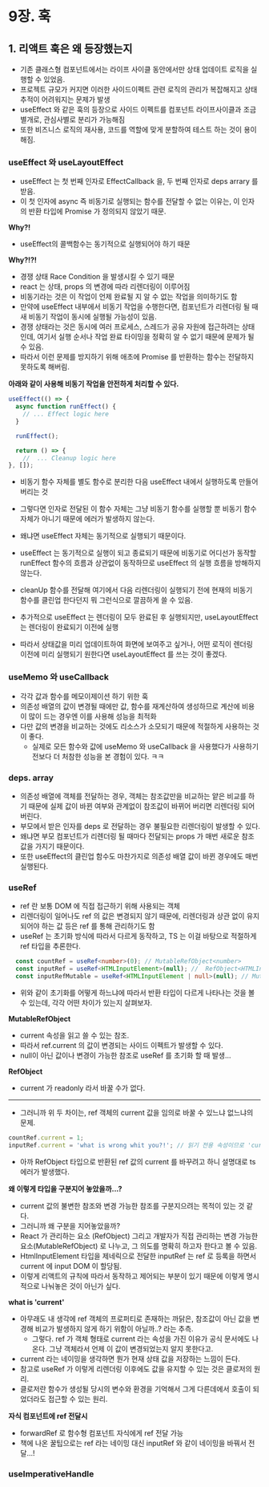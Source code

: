 # 9장. 훅
## 1. 리액트 훅은 왜 등장했는지
- 기존 클래스형 컴포넌트에서는 라이프 사이클 동안에서만 상태 업데이트 로직을 실행할 수 있었음.
- 프로젝트 규모가 커지면 이러한 사이드이펙트 관련 로직의 관리가 복잡해지고 상태 추적이 어려워지는 문제가 발생
- useEffect 와 같은 훅의 등장으로 사이드 이펙트를 컴포넌트 라이프사이클과 조금 별개로, 관심사별로 분리가 가능해짐
- 또한 비즈니스 로직의 재사용, 코드를 역할에 맞게 분할하여 테스트 하는 것이 용이해짐.

### useEffect 와 useLayoutEffect
- useEffect 는 첫 번째 인자로 EffectCallback 을, 두 번째 인자로 deps arrary 를 받음.
- 이 첫 인자에 async 즉 비동기로 실행되는 함수를 전달할 수 없는 이유는, 이 인자의 반환 타입에 Promise 가 정의되지 않았기 때문.

**Why?!**

- useEffect의 콜백함수는 동기적으로 실행되어야 하기 때문

**Why?!?!**

- 경쟁 상태 Race Condition 을 발생시킬 수 있기 때문
- react 는 상태, props 의 변경에 따라 리렌더링이 이루어짐
- 비동기라는 것은 이 작업이 언제 완료될 지 알 수 없는 작업을 의미하기도 함
- 만약에 useEffect 내부에서 비동기 작업을 수행한다면, 컴포넌트가 리렌더링 될 때 새 비동기 작업이 동시에 실행될 가능성이 있음.
- 경쟁 상태라는 것은 동시에 여러 프로세스, 스레드가 공유 자원에 접근하려는 상태인데, 여기서 실행 순서나 작업 완료 타이밍을 정확히 알 수 없기 때문에 문제가 될 수 있음.
- 따라서 이런 문제를 방지하기 위해 애초에 Promise 를 반환하는 함수는 전달하지 못하도록 해버림.

**아래와 같이 사용해 비동기 작업을 안전하게 처리할 수 있다.**

```ts
useEffect(() => {
  async function runEffect() {
    // ... Effect logic here
  }

  runEffect();

  return () => {
    //  ... Cleanup logic here
}, []);
```
- 비동기 함수 자체를 별도 함수로 분리한 다음 useEffect 내에서 실행하도록 만들어 버리는 것
- 그렇다면 인자로 전달된 이 함수 자체는 그냥 비동기 함수를 실행할 뿐 비동기 함수 자체가 아니기 때문에 에러가 발생하지 않는다.
- 왜냐면 useEffect 자체는 동기적으로 실행되기 때문이다. 
- useEffect 는 동기적으로 실행이 되고 종료되기 때문에 비동기로 어디선가 동작할 runEffect 함수의 흐름과 상관없이 동작하므로 useEffect 의 실행 흐름을 방해하지 않는다.
- cleanUp 함수를 전달해 여기에서 다음 리렌더링이 실행되기 전에 현재의 비동기 함수를 클린업 한다던지 뭐 그런식으로 깔끔하게 쓸 수 있음.

- 추가적으로 useEffect 는 렌더링이 모두 완료된 후 실행되지만, useLayoutEffect 는 렌더링이 완료되기 이전에 실행
- 따라서 상태값을 미리 업데이트하여 화면에 보여주고 싶거나, 어떤 로직이 렌더링 이전에 미리 실행되기 원한다면 useLayoutEffect 를 쓰는 것이 좋겠다. 

### useMemo 와 useCallback
- 각각 값과 함수를 메모이제이션 하기 위한 훅
- 의존성 배열의 값이 변경될 때에만 값, 함수를 재계산하여 생성하므로 계산에 비용이 많이 드는 경우엔 이를 사용해 성능을 최적화
- 다만 값의 변경을 비교하는 것에도 리소스가 소모되기 때문에 적절하게 사용하는 것이 좋다.
    - 실제로 모든 함수와 값에 useMemo 와 useCallback 을 사용했다가 사용하기 전보다 더 처참한 성능을 본 경험이 있다. ㅋㅋ

### deps. array
- 의존성 배열에 객체를 전달하는 경우, 객체는 참조값만을 비교하는 얕은 비교를 하기 때문에 실제 값이 바뀐 여부와 관계없이 참조값이 바뀌어 버리면 리렌더링 되어버린다.
- 부모에서 받은 인자를 deps 로 전달하는 경우 불필요한 리렌더링이 발생할 수 있다. 
- 왜냐면 부모 컴포넌트가 리렌더링 될 때마다 전달되는 props 가 매번 새로운 참조값을 가지기 때문이다. 
- 또한 useEffect의 클린업 함수도 마찬가지로 의존성 배열 값이 바뀐 경우에도 매번 실행된다.

### useRef
- ref 란 보통 DOM 에 직접 접근하기 위해 사용되는 객체
- 리렌더링이 일어나도 ref 의 값은 변경되지 않기 때문에, 리렌더링과 상관 없이 유지되어야 하는 값 등은 ref 를 통해 관리하기도 함
- useRef 는 초기화 방식에 따라서 다르게 동작하고, TS 는 이걸 바탕으로 적절하게 ref 타입을 추론한다.
```ts
  const countRef = useRef<number>(0); // MutableRefObject<number>
  const inputRef = useRef<HTMLInputElement>(null); //  RefObject<HTMLInputElement>
  const inputRefMutable = useRef<HTMLInputElement | null>(null); // MutableRefObject<HTMLInputElement | null>
```
- 위와 같이 초기화를 어떻게 하느냐에 따라서 반환 타입이 다르게 나타나는 것을 볼 수 있는데, 각각 어떤 차이가 있는지 살펴보자.

**MutableRefObject**

- current 속성을 읽고 쓸 수 있는 참조.
- 따라서 ref.current 의 값이 변경되는 사이드 이펙트가 발생할 수 있다.
- null이 아닌 값이나 변경이 가능한 참조로  useRef 를 초기화 할 때 발생...

**RefObject**

- current 가 readonly 라서 바꿀 수가 없다.
---
- 그러니까 위 두 차이는, ref 객체의 current 값을 임의로 바꿀 수 있느냐 없느냐의 문제.
```ts
countRef.current = 1;
inputRef.current = 'what is wrong whit you?!'; // 읽기 전용 속성이므로 'current'에 할당할 수 없습니다.
```
- 아까 RefObject 타입으로 반환된 ref 값의 current 를 바꾸려고 하니 설명대로 ts 에러가 발생했다.

**왜 이렇게 타입을 구분지어 놓았을까...?**
- current 값의 불변한 참조와 변경 가능한 참조를 구분지으려는 목적이 있는 것 같다.
- 그러니까 왜 구분을 지어놓았을까?
- React 가 관리하는 요소 (RefObject) 그리고 개발자가 직접 관리하는 변경 가능한 요소(MutableRefObject) 로 나누고, 그 의도를 명확히 하고자 한다고 볼 수 있음.
- HtmlInputElement 타입을 제네릭으로 전달한 inputRef 는 ref 로 등록을 하면서 current 에 input DOM 이 할당됨.
- 이렇게 리액트의 규칙에 따라서 동작하고 제어되는 부분이 있기 때문에 이렇게 명시적으로 나눠놓은 것이 아닌가 싶다.

**what is 'current'**
- 아무래도 내 생각에 ref 객체의 프로퍼티로 존재하는 까닭은, 참조값이 아닌 값을 변경해 비교가 발생하지 않게 하기 위함이 아닐까..? 라는 추측.
    - 그렇다. ref 가 객체 형태로 current 라는 속성을 가진 이유가 공식 문서에도 나온다. 그냥 객체라서 언제 이 값이 변경되었는지 알지 못한다고.
- current 라는 네이밍을 생각하면 뭔가 현재 상태 값을 저장하는 느낌이 든다.
- 참고로 useRef 가 이렇게 리렌더링 이후에도 값을 유지할 수 있는 것은 클로저의 원리.
- 클로저란 함수가 생성될 당시의 변수와 환경을 기억해서 그게 다른데에서 호출이 되었더라도 접근할 수 있는 원리.

**자식 컴포넌트에 ref 전달시**
- forwardRef 로 함수형 컴포넌트 자식에게 ref 전달 가능
- 책에 나온 꿀팁으로는 ref 라는 네이밍 대신 inputRef 와 같이 네이밍을 바꿔서 전달...!

### useImperativeHandle